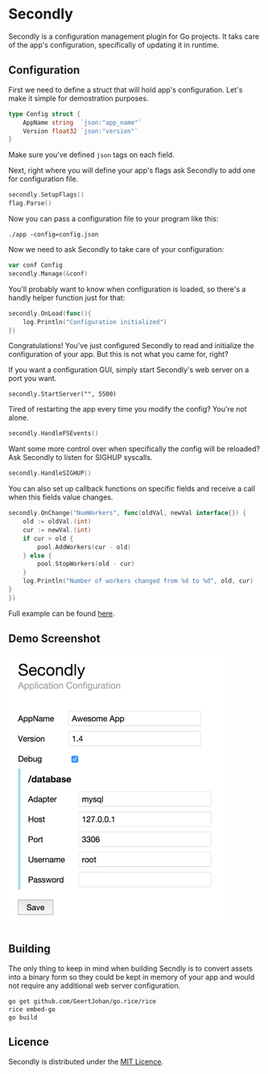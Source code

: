 # Secondly

Secondly is a configuration management plugin for Go projects. It taks care of
the app's configuration, specifically of updating it in runtime.

## Configuration

First we need to define a struct that will hold app's configuration. Let's make
it simple for demostration purposes.

```go
type Config struct {
    AppName string  `json:"app_name"`
    Version float32 `json:"version"`
}
```

Make sure you've defined `json` tags on each field.

Next, right where you will define your app's flags ask Secondly to add one for
configuration file.

```go
secondly.SetupFlags()
flag.Parse()
```

Now you can pass a configuration file to your program like this:

```
./app -config=config.json
```

Now we need to ask Secondly to take care of your configuration:

```go
var conf Config
secondly.Manage(&conf)
```

You'll probably want to know when configuration is loaded, so there's a handly
helper function just for that:

```go
secondly.OnLoad(func(){
    log.Println("Configuration initialized")
})
```

Congratulations! You've just configured Secondly to read and initialize the
configuration of your app. But this is not what you came for, right?

If you want a configuration GUI, simply start Secondly's web server on a port
you want.

```
secondly.StartServer("", 5500)
```

Tired of restarting the app every time you modify the config? You're not alone.

```go
secondly.HandleFSEvents()
```

Want some more control over when specifically the config will be reloaded? Ask
Secondly to listen for SIGHUP syscalls.

```go
secondly.HandleSIGHUP()
```

You can also set up callback functions on specific fields and receive a call
when this fields value changes.

```go
secondly.OnChange("NumWorkers", func(oldVal, newVal interface{}) {
    old := oldVal.(int)
    cur := newVal.(int)
    if cur > old {
        pool.AddWorkers(cur - old)
    } else {
        pool.StopWorkers(old - cur)
    }
    log.Println("Number of workers changed from %d to %d", old, cur)
}
})
```

Full example can be found [here](https://github.com/localhots/secondly/blob/master/demo/demo.go).

## Demo Screenshot

<img src="https://raw.githubusercontent.com/localhots/secondly/master/demo/screenshot.png" width="440">

## Building

The only thing to keep in mind when building Secndly is to convert assets into a
binary form so they could be kept in memory of your app and would not require
any additional web server configuration.

```
go get github.com/GeertJohan/go.rice/rice
rice embed-go
go build
```

## Licence

Secondly is distributed under the [MIT Licence](https://github.com/localhots/secondly/blob/master/LICENCE).
